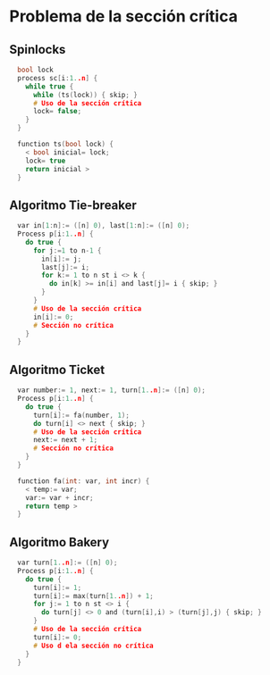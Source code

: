 Problema de la sección crítica
==============================
Spinlocks
---------
```c
  bool lock
  process sc[i:1..n] {
    while true {
      while (ts(lock)) { skip; }
      # Uso de la sección crítica
      lock= false;
    }
  }

  function ts(bool lock) {
    < bool inicial= lock;
    lock= true
    return inicial >
  }
```
Algoritmo Tie-breaker
---------------------
```c
  var in[1:n]:= ([n] 0), last[1:n]:= ([n] 0);
  Process p[i:1..n] {
    do true {
      for j:=1 to n-1 {
        in[i]:= j;
        last[j]:= i;
        for k:= 1 to n st i <> k {
          do in[k] >= in[i] and last[j]= i { skip; }
        }
      }
      # Uso de la sección crítica
      in[i]:= 0;
      # Sección no crítica
    }
  }
```
Algoritmo Ticket
----------------
```c
  var number:= 1, next:= 1, turn[1..n]:= ([n] 0);
  Process p[i:1..n] {
    do true {
      turn[i]:= fa(number, 1);
      do turn[i] <> next { skip; }
      # Uso de la sección crítica
      next:= next + 1;
      # Sección no crítica
    }
  }

  function fa(int: var, int incr) {
    < temp:= var;
    var:= var + incr;
    return temp >
  }
```
Algoritmo Bakery
----------------
```c
  var turn[1..n]:= ([n] 0);
  Process p[i:1..n] {
    do true {
      turn[i]:= 1;
      turn[i]:= max(turn[1..n]) + 1;
      for j:= 1 to n st <> i {
        do turn[j] <> 0 and (turn[i],i) > (turn[j],j) { skip; }
      }
      # Uso de la sección crítica
      turn[i]:= 0;
      # Uso d ela sección no crítica
    }
  }
```
